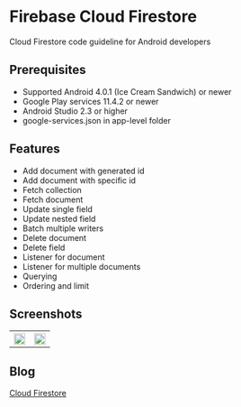 # Firebase Cloud Firestore
Cloud Firestore code guideline for Android developers

## Prerequisites
* Supported Android 4.0.1 (Ice Cream Sandwich) or newer
* Google Play services 11.4.2 or newer
* Android Studio 2.3 or higher
* google-services.json in app-level folder

## Features
* Add document with generated id
* Add document with specific id
* Fetch collection
* Fetch document
* Update single field
* Update nested field
* Batch multiple writers
* Delete document
* Delete field
* Listener for document
* Listener for multiple documents
* Querying
* Ordering and limit

## Screenshots
<table width="100%">
	<tr>
	  <th><img src="https://user-images.githubusercontent.com/1763410/31247050-a24d9cb0-aa39-11e7-8749-0760e5e545cf.png" width="100%"></th>
	  <th><img src="https://user-images.githubusercontent.com/1763410/31247091-bc342392-aa39-11e7-9c16-1cb2c5f99ca7.png" width="100%"></th>
	</tr>
</table>

## Blog
[Cloud Firestore](https://medium.com/@jirawatee/)
